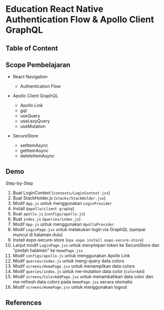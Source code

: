 # Education React Native Authentication Flow & Apollo Client GraphQL

## Table of Content

## Scope Pembelajaran

- React Navigation

  - Authentication Flow

- Apollo Client GraphQL

  - Apollo Link
  - gql
  - useQuery
  - useLazyQuery
  - useMutation

- SecureStore
  - setItemAsync
  - getItemAsync
  - deleteItemAsync

## Demo

Step-by-Step

1. Buat LoginContext (`contexts/LoginContext.jsx`)
1. Buat StackHolder.js (`stacks/StackHolder.jsx`)
1. Modif `App.js` untuk menggunakan `LoginProvider`
1. Install `@apollo/client graphql`
1. Buat `apollo.js` (`configs/apollo.js`)
1. Buat `index.js` (`queries/index.js`)
1. Modif `App.js` untuk menggunakan `ApolloProvider`
1. Modif `LoginPage.jsx` untuk melakukan login via GraphQL (sampai muncul di halaman dulu)
1. Install expo-secure-store (`npx expo install expo-secure-store`)
1. Lanjut modif `LoginPage.jsx` untuk menyimpan token ke SecureStore dan "pindah halaman" ke `HomePage.jsx`
1. Modif `configs/apollo.js` untuk menggunakan Apollo Link
1. Modif `queries/index.js` untuk meng-query data colors
1. Modif `screens/HomePage.jsx` untuk menampilkan data colors
1. Modif `queries/index.js` untuk me-mutation data color (`colorAdd`)
1. Modif `screens/ColorAddPage.jsx` untuk menambahkan data color dan me-refresh data colors pada `HomePage.jsx` secara otomatis
1. Modif `screens/HomePage.jsx` untuk menggunakan logout

## References
